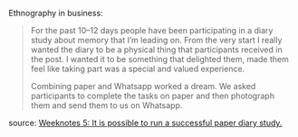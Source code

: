 ---
---

Ethnography in business:

>For the past 10–12 days people have been participating in a diary study about memory that I’m leading on.
From the very start I really wanted the diary to be a physical thing that participants received in the post. I wanted it to be something that delighted them, made them feel like taking part was a special and valued experience.
>
>Combining paper and Whatsapp worked a dream. We asked participants to complete the tasks on paper and then photograph them and send them to us on Whatsapp.

source: [Weeknotes 5: It is possible to run a successful paper diary study.](https://medium.com/@hollychallenger/weeknotes-5-it-is-possible-to-run-a-successful-paper-diary-study-486536288661)